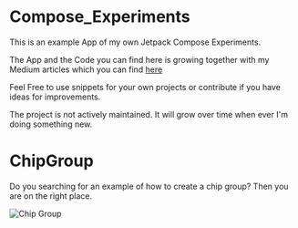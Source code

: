 # Compose_Experiments
This is an example App of my own Jetpack Compose Experiments.

The App and the Code you can find here is growing together with 
my Medium articles which you can find [here](https://medium.com/@Rieger_san/)

Feel Free to use snippets for your own projects or contribute if you have ideas for improvements.

The project is not actively maintained. It will grow over time when ever I'm doing something new.

# ChipGroup
Do you searching for an example of how to create a chip group? Then you are on the right place.

![Chip Group](https://miro.medium.com/max/467/1*cp2hRV1D-CDOHQLxv4rgTg.png "Chip Group")
